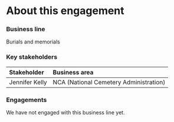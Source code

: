 # About this engagement

### Business line

Burials and memorials

### Key stakeholders

|Stakeholder|Business area|
|:--|:--|
|Jennifer Kelly|NCA (National Cemetery Administration)|

### Engagements

We have not engaged with this business line yet.
